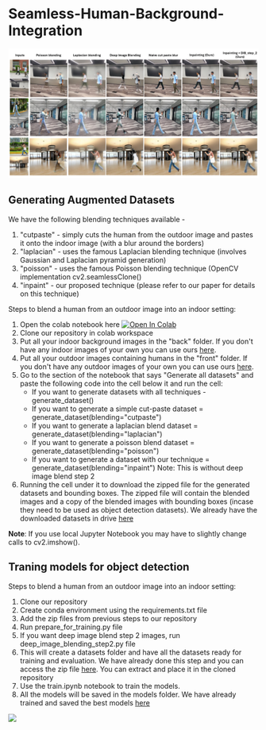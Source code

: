 # Seamless-Human-Background-Integration
![screenshot](imgs/comparison.png)
## Generating Augmented Datasets
We have the following blending techniques available - 
1) "cutpaste" - simply cuts the human from the outdoor image and pastes it onto the indoor image (with a blur around the borders)
2) "laplacian" - uses the famous Laplacian blending technique (involves Gaussian and Laplacian pyramid generation)
3) "poisson" - uses the famous Poisson blending technique (OpenCV implementation cv2.seamlessClone()
4) "inpaint" - our proposed technique (please refer to our paper for details on this technique)


Steps to blend a human from an outdoor image into an indoor setting:
1) Open the colab notebook here [![Open In Colab](https://colab.research.google.com/assets/colab-badge.svg)](https://colab.research.google.com/drive/1JgsA1C_Y2OqTOZfkd5ONurR3yX3_r9WW?usp=sharing)
2) Clone our repository in colab workspace
3) Put all your indoor background images in the "back" folder. If you don't have any indoor images of your own you can use ours [here](https://drive.google.com/drive/folders/1zX4OMQAFEivr-3Po37BnGDsEGBHGJ8a2?usp=sharing).
4) Put all your outdoor images containing humans in the "front" folder. If you don't have any outdoor images of your own you can use ours [here](https://drive.google.com/drive/folders/1zX4OMQAFEivr-3Po37BnGDsEGBHGJ8a2?usp=sharing).
5) Go to the section of the notebook that says "Generate all datasets" and paste the following code into the cell below it and run the cell:
      - If you want to generate datasets with all techniques - generate_dataset()
      - If you want to generate a simple cut-paste dataset = generate_dataset(blending="cutpaste")
      - If you want to generate a laplacian blend dataset = generate_dataset(blending="laplacian")
      - If you want to generate a poisson blend dataset = generate_dataset(blending="poisson")
      - If you want to generate a dataset with our technique = generate_dataset(blending="inpaint") Note: This is without deep image blend step 2
6) Running the cell under it to download the zipped file for the generated datasets and bounding boxes. The zipped file will contain the blended images and a copy of the blended images with bounding boxes (incase they need to be used as object detection datasets).
We already have the downloaded datasets in drive [here](https://drive.google.com/drive/folders/1kM5gjWWm6CEaO1gbnBYnvurmNirJ-k0U?usp=sharing)
   
<b>Note</b>: If you use local Jupyter Notebook you may have to slightly change calls to cv2.imshow().

## Traning models for object detection
Steps to blend a human from an outdoor image into an indoor setting:
1) Clone our repository
2) Create conda environment using the requirements.txt file
3) Add the zip files from previous steps to our repository
4) Run prepare_for_training.py file
5) If you want deep image blend step 2 images, run deep_image_blending_step2.py file
6) This will create a datasets folder and have all the datasets ready for training and evaluation. We have already done this step and you can access the zip file [here](https://drive.google.com/file/d/1x_6BSGc4Ssgbqn-2WK0d-yYCM_A0t8X2/view?usp=drive_link). You can extract and place it in the cloned repository
7) Use the train.ipynb notebook to train the models.
8) All the models will be saved in the models folder. We have already trained and saved the best models [here](https://drive.google.com/drive/folders/1c4eXjVIyI_u5cOO8SFdxkXewreCASB1j?usp=sharing)

![](imgs/poc_demo.gif)

